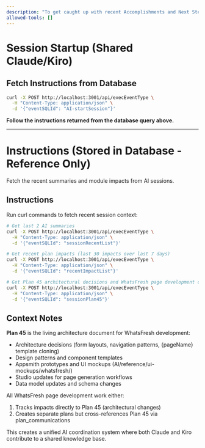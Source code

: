 ```yaml
---
description: "To get caught up with recent Accomplishments and Next Step at Session Start."
allowed-tools: []
---
```


# Session Startup (Shared Claude/Kiro)

## Fetch Instructions from Database

```bash
curl -X POST http://localhost:3001/api/execEventType \
  -H "Content-Type: application/json" \
  -d '{"eventSQLId": "AI-startSession"}'
```

**Follow the instructions returned from the database query above.**

---

# Instructions (Stored in Database - Reference Only)

Fetch the recent summaries and module impacts from AI sessions.

## Instructions

Run curl commands to fetch recent session context:

```bash
# Get last 2 AI summaries
curl -X POST http://localhost:3001/api/execEventType \
  -H "Content-Type: application/json" \
  -d '{"eventSQLId": "sessionRecentList"}'

# Get recent plan impacts (last 30 impacts over last 7 days)
curl -X POST http://localhost:3001/api/execEventType \
  -H "Content-Type: application/json" \
  -d '{"eventSQLId": "recentImpactList"}'

# Get Plan 45 architectural decisions and WhatsFresh page development context
curl -X POST http://localhost:3001/api/execEventType \
  -H "Content-Type: application/json" \
  -d '{"eventSQLId": "sessionPlan45"}'
```

## Context Notes

**Plan 45** is the living architecture document for WhatsFresh development:
- Architecture decisions (form layouts, navigation patterns, {pageName} template cloning)
- Design patterns and component templates
- Appsmith prototypes and UI mockups (AI/reference/ui-mockups/whatsfresh/)
- Studio updates for page generation workflows
- Data model updates and schema changes

All WhatsFresh page development work either:
1. Tracks impacts directly to Plan 45 (architectural changes)
2. Creates separate plans but cross-references Plan 45 via plan_communications

This creates a unified AI coordination system where both Claude and Kiro contribute to a shared knowledge base.

